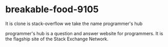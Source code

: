 # breakable-food-9105

It is clone is stack-overflow we take the name programmer's hub

programmer's hub is a question and answer website for programmers. It is the flagship site of the Stack Exchange Network.

